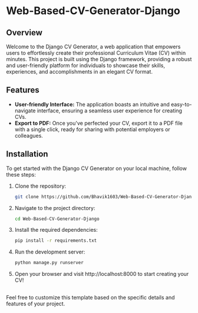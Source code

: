# Web-Based-CV-Generator-Django

## Overview
Welcome to the Django CV Generator, a web application that empowers users to effortlessly create their professional Curriculum Vitae (CV) within minutes. This project is built using the Django framework, providing a robust and user-friendly platform for individuals to showcase their skills, experiences, and accomplishments in an elegant CV format.

## Features
<ul>
  <li><b>User-friendly Interface:</b> The application boasts an intuitive and easy-to-navigate interface, ensuring a seamless user experience for creating CVs.</li>
  <li><b>Export to PDF:</b> Once you've perfected your CV, export it to a PDF file with a single click, ready for sharing with potential employers or colleagues.</li>
</ul>

## Installation
To get started with the Django CV Generator on your local machine, follow these steps:

1. Clone the repository:
   ```bash
   git clone https://github.com/Bhavik1603/Web-Based-CV-Generator-Django
   ```
2. Navigate to the project directory:
   ```bash
   cd Web-Based-CV-Generator-Django
   ```
3. Install the required dependencies:
   ```bash
   pip install -r requirements.txt
   ```

4. Run the development server:
   ```bash
   python manage.py runserver
   ```
   
5. Open your browser and visit http://localhost:8000 to start creating your CV!

##
Feel free to customize this template based on the specific details and features of your project.
